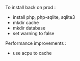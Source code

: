 
To install back on prod :

- install php, php-sqlite, sqlite3
- mkdir cache
- mkdir database
- set warning to false 

Performance improvements : 
- use acpu to cache